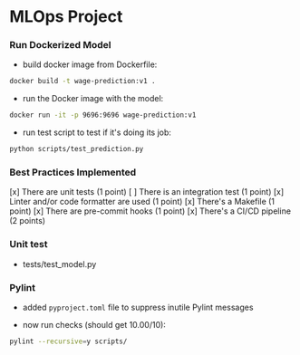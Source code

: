 # MLOps Project





### Run Dockerized Model

- build docker image from Dockerfile:

```bash
docker build -t wage-prediction:v1 .
```

- run the Docker image with the model:

```bash
docker run -it -p 9696:9696 wage-prediction:v1
```

- run test script to test if it's doing its job:

```bash
python scripts/test_prediction.py
```

### Best Practices Implemented

[x] There are unit tests (1 point)
[ ] There is an integration test (1 point)
[x] Linter and/or code formatter are used (1 point)
[x] There's a Makefile (1 point)
[x] There are pre-commit hooks (1 point)
[x] There's a CI/CD pipeline (2 points)

### Unit test

- tests/test_model.py

### Pylint 

- added ```pyproject.toml``` file to suppress inutile Pylint messages

- now run checks (should get 10.00/10):

```bash
pylint --recursive=y scripts/
```





